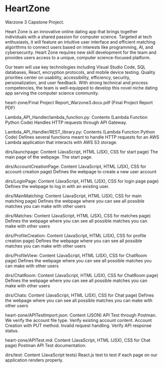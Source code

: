 # HeartZone
Warzone 3 Capstone Project.

Heart Zone is an innovative online dating app that brings together individuals with a shared passion for computer science. Targeted at tech enthusiasts, it will feature an intuitive user interface and efficient matching algorithms to connect users based on interests like programming, AI, and cybersecurity. Heart Zone requires new skill development for the team and provides users access to a unique, computer science-focused platform.

Our team will use  key technologies including Visual Studio Code, SQL databases, React, encryption protocols, and mobile device testing. Quality priorities center on usability, accessibility, efficiency, security, personalization, and user feedback. With strong technical and process competencies, the team is well-equipped to develop this novel niche dating app serving the computer science community.

heart-zone/Final Project Report_Warzone3.docx.pdf (Final Project Report PDF)

Lambda_API_Handler/lambda_function.py: Contents (Lambda Function Python Code) 
                Handles HTTP requests through API Gateway.

Lambda_API_Handler/REST_library.py: Contents (Lambda Function Python Code) 
                 Defines several functions meant to handle HTTP requests for an AWS Lambda application that interacts with AWS S3 storage.

dirs/launchpage: Content (JavaScript, HTML (JSX), CSS for start page)
                  The main page of the webpage. The start page.

dirs/AccountCreationPage: Content (JavaScript, HTML (JSX), CSS for account creation page)
                  Defines the webpage to create a new user account

dirs/LoginPage: Content (JavaScript, HTML (JSX), CSS for login page page)
                  Defines the webpage to log in with an existing user.

dirs/MainMatching: Content (JavaScript, HTML (JSX), CSS for main matching page)
                  Defines the webpage where you can see all possible matches you can make with other users

dirs/Matches: Content (JavaScript, HTML (JSX), CSS for matches page)
                  Defines the webpage where you can see all possible matches you can make with other users
                  
dirs/ProfileCreation: Content (JavaScript, HTML (JSX), CSS for profile creation page)
                  Defines the webpage where you can see all possible matches you can make with other users

dirs/ProfileView: Content (JavaScript, HTML (JSX), CSS for ChatRoom page)
                  Defines the webpage where you can see all possible matches you can make with other users

dirs/ChatRoom: Content (JavaScript, HTML (JSX), CSS for ChatRoom page)
                  Defines the webpage where you can see all possible matches you can make with other users

dirs/Chats: Content (JavaScript, HTML (JSX), CSS for Chat page)
                  Defines the webpage where you can see all possible matches you can make with other users

heart-zone/APITestImport.json: Content (JSON)
                  API Test through Postman. We verify the account file type. Verify existing account content. Account Creation with PUT method. Invalid request handling. Verify API response status.

heart-zone/APITest.md: Content (JavaScript, HTML (JSX), CSS for Chat page)
                  Postman API Test documentation.

dirs/test: Content (JavaScript tests)
                  React.js test to test if each page on our application renders properly.
